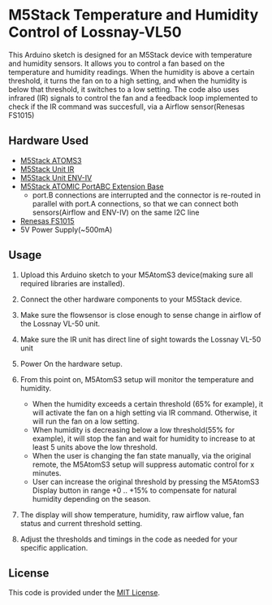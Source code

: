 # M5Stack Temperature and Humidity Control of Lossnay-VL50

This Arduino sketch is designed for an M5Stack device with temperature and humidity sensors. It allows you to control a fan based on the temperature and humidity readings. 
When the humidity is above a certain threshold, it turns the fan on to a high setting, and when the humidity is below that threshold, it switches to a low setting. 
The code also uses infrared (IR) signals to control the fan and a feedback loop implemented to check if the IR command was succesfull, via a Airflow sensor(Renesas FS1015)

## Hardware Used

- [M5Stack ATOMS3](https://docs.m5stack.com/en/core/AtomS3)
- [M5Stack Unit IR](https://docs.m5stack.com/en/unit/ir)
- [M5Stack Unit ENV-IV](https://docs.m5stack.com/en/unit/ENV%E2%85%A3%20Unit)
- [M5Stack ATOMIC PortABC Extension Base](https://docs.m5stack.com/en/unit/AtomPortABC)
  - port.B connections are interrupted and the connector is re-routed in parallel with port.A connections, so that we can connect both sensors(Airflow and ENV-IV)  on the same I2C line
- [Renesas FS1015](https://www.renesas.com/en/products/sensor-products/flow-sensors/fs1015-air-velocity-sensor-module)
- 5V Power Supply(~500mA)


## Usage

1. Upload this Arduino sketch to your M5AtomS3 device(making sure all required libraries are installed).
2. Connect the other hardware components to your M5Stack device.
3. Make sure the flowsensor is close enough to sense change in airflow of the Lossnay VL-50 unit.
4. Make sure the IR unit has direct line of sight towards the Lossnay VL-50 unit 
5. Power On the hardware setup.
6. From this point on, M5AtomS3 setup will monitor the temperature and humidity.
   - When the humidity exceeds a certain threshold (65% for example), it will activate the fan on a high setting via IR command. Otherwise, it will run the fan on a low setting.
   - When humidity is decreasing below a low threshold(55% for example), it will stop the fan and wait for humidity to increase to at least 5 units above the low threshold.
   - When the user is changing the fan state manually, via the original remote, the M5AtomS3 setup will suppress automatic control for x minutes.
   - User can increase the original threshold by pressing the M5AtomS3 Display button in range +0 .. +15% to compensate for natural humidity depending on the season.

7. The display will show temperature, humidity, raw airflow value, fan status and current threshold setting.

8. Adjust the thresholds and timings in the code as needed for your specific application.

## License

This code is provided under the [MIT License](LICENSE.md).
